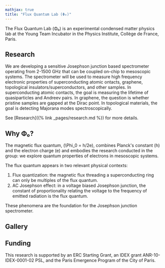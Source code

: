 ```yaml
---
mathjax: true
title: "Flux Quantum Lab (Φ₀)"
---
```


The Flux Quantum Lab (Φ₀) is an experimental condensed matter physics lab at the Young Team Incubator in the Physics Institute, Collège de France, Paris.

## Research

We are developing a sensitive Josephson junction based spectrometer operating from 2-1500 GHz that can be coupled on-chip to mesoscopic systems. The spectrometer will be used to measure high frequency electronic properties of superconducting atomic ontacts, graphene, topological insulators/superconductors, and other samples. In superconducting atomic contacts, the goal is measuring the lifetime of quasiparticles and Andreev pairs. In graphene, the question is whether pristine samples are gapped at the Dirac point. In topological materials, the goal is detecting Majorana modes spectroscopically.

See [Research]({% link _pages/research.md %}) for more details.

## Why Φ₀?

The magnetic flux quantum, \(\Phi_0 = h/2e\), combines Planck's constant \(h\) and the electron charge \(e\) and embodies the research conducted in the group: we explore quantum properties of electrons in mesoscopic systems.

The flux quantum appears in two relevant physical contexts:

1. Flux quantization: the magnetic flux threading a superconducting ring can only be multiples of the flux quantum.
2. AC Josephson effect: in a voltage biased Josephson junction, the constant of proportionality relating the voltage to the frequency of emitted radiation is the flux quantum.

These phenomena are the foundation for the Josephson junction spectrometer.

## Gallery

## Funding

This research is supported by an ERC Starting Grant, an IDEX grant ANR-10-IDEX-0001-02 PSL, and the Paris Emergence Program of the City of Paris.
